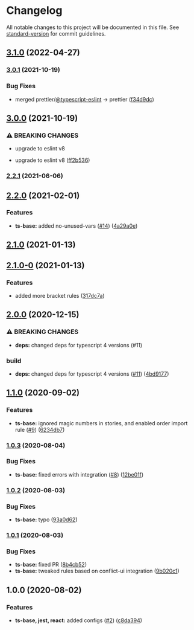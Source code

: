 # Changelog

All notable changes to this project will be documented in this file. See [standard-version](https://github.com/conventional-changelog/standard-version) for commit guidelines.

## [3.1.0](https://github.com/MapColonies/eslint-config/compare/v3.0.1...v3.1.0) (2022-04-27)

### [3.0.1](https://github.com/MapColonies/eslint-config/compare/v3.0.0...v3.0.1) (2021-10-19)


### Bug Fixes

* merged prettier/[@typescript-eslint](https://github.com/typescript-eslint) -> prettier ([f34d9dc](https://github.com/MapColonies/eslint-config/commit/f34d9dcf7665c66119fe4865bda964b9492789e0))

## [3.0.0](https://github.com/MapColonies/eslint-config/compare/v2.2.1...v3.0.0) (2021-10-19)


### ⚠ BREAKING CHANGES

* upgrade to eslint v8

* upgrade to eslint v8 ([ff2b536](https://github.com/MapColonies/eslint-config/commit/ff2b5367c1bd366ca1513345cacae16a20af8fda))

### [2.2.1](https://github.com/MapColonies/eslint-config/compare/v2.2.0...v2.2.1) (2021-06-06)

## [2.2.0](https://github.com/MapColonies/eslint-config/compare/v2.1.0...v2.2.0) (2021-02-01)


### Features

* **ts-base:** added no-unused-vars ([#14](https://github.com/MapColonies/eslint-config/issues/14)) ([4a29a0e](https://github.com/MapColonies/eslint-config/commit/4a29a0e1d7f5b3fb680b947d0ca5f3a7380a1206))

## [2.1.0](https://github.com/MapColonies/eslint-config/compare/v2.1.0-0...v2.1.0) (2021-01-13)

## [2.1.0-0](https://github.com/MapColonies/eslint-config/compare/v2.0.0...v2.1.0-0) (2021-01-13)


### Features

* added more bracket rules ([317dc7a](https://github.com/MapColonies/eslint-config/commit/317dc7a8680cb05259b5a78651f83e8c41638816))

## [2.0.0](https://github.com/MapColonies/eslint-config/compare/v1.1.0...v2.0.0) (2020-12-15)


### ⚠ BREAKING CHANGES

* **deps:** changed deps for typescript 4 versions (#11)

### build

* **deps:** changed deps for typescript 4 versions ([#11](https://github.com/MapColonies/eslint-config/issues/11)) ([4bd9177](https://github.com/MapColonies/eslint-config/commit/4bd9177fe07eec16a557f9178aa4cf1723feb167))

## [1.1.0](https://github.com/MapColonies/eslint-config/compare/v1.0.3...v1.1.0) (2020-09-02)


### Features

* **ts-base:** ignored magic numbers in stories, and enabled order import rule ([#9](https://github.com/MapColonies/eslint-config/issues/9)) ([6234db7](https://github.com/MapColonies/eslint-config/commit/6234db7916e54cb7592c3037a29b1fed3d57cd0f))

### [1.0.3](https://github.com/MapColonies/eslint-config/compare/v1.0.2...v1.0.3) (2020-08-04)


### Bug Fixes

* **ts-base:** fixed errors with integration ([#8](https://github.com/MapColonies/eslint-config/issues/8)) ([12be01f](https://github.com/MapColonies/eslint-config/commit/12be01f1b7932a04a52b862f386d694af029ded0))

### [1.0.2](https://github.com/MapColonies/eslint-config/compare/v1.0.1...v1.0.2) (2020-08-03)


### Bug Fixes

* **ts-base:** typo ([93a0d62](https://github.com/MapColonies/eslint-config/commit/93a0d623a819a51a14a4224eea6a9c87202bcbc6))

### [1.0.1](https://github.com/MapColonies/eslint-config/compare/v1.0.0...v1.0.1) (2020-08-03)


### Bug Fixes

* **ts-base:** fixed PR ([8b4cb52](https://github.com/MapColonies/eslint-config/commit/8b4cb529c4e2047909d9a983ff6a0e45ed23b666))
* **ts-base:** tweaked rules based on conflict-ui integration ([9b020c1](https://github.com/MapColonies/eslint-config/commit/9b020c1370109df9535cc9ea5fb621fc8c21aae0))

## 1.0.0 (2020-08-02)


### Features

* **ts-base, jest, react:** added configs  ([#2](https://github.com/MapColonies/eslint-config/issues/2)) ([c8da394](https://github.com/MapColonies/eslint-config/commit/c8da39496c56909f8e2523e7b640797369a29601))
